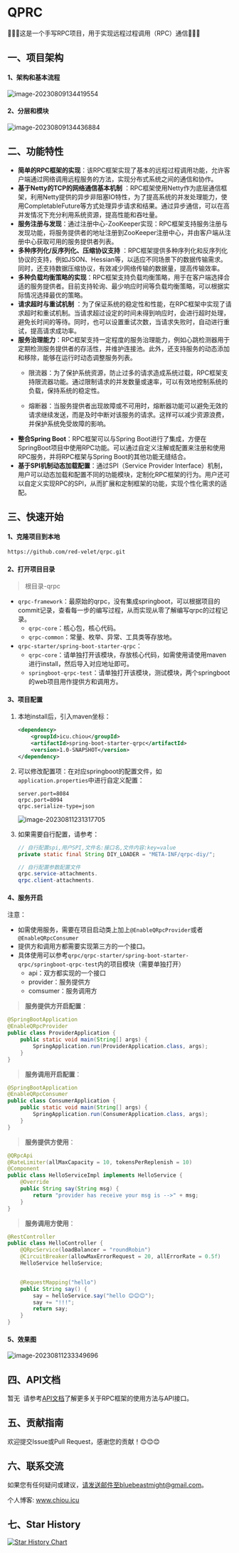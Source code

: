 # QPRC

 🚀🚀🚀这是一个手写RPC项目，用于实现远程过程调用（RPC）通信🚀🚀🚀

## 一、项目架构

#### 1、架构和基本流程

![image-20230809134419554](img/image-20230809134419554.png)



#### 2、分层和模块

![image-20230809134436884](img/image-20230809134436884.png)



## 二、功能特性

- **简单的RPC框架的实现**：该RPC框架实现了基本的远程过程调用功能，允许客户端通过网络调用远程服务的方法，实现分布式系统之间的通信和协作。
- **基于Netty的TCP的网络通信基本机制**
  ：RPC框架使用Netty作为底层通信框架，利用Netty提供的异步非阻塞IO特性，为了提高系统的并发处理能力，使用CompletableFuture等方式处理异步请求和结果。通过异步通信，可以在高并发情况下充分利用系统资源，提高性能和吞吐量。
- **服务注册与发现**：通过注册中心-ZooKeeper实现：RPC框架支持服务注册与发现功能，将服务提供者的地址注册到ZooKeeper注册中心，并由客户端从注册中心获取可用的服务提供者列表。
- **多种序列化/反序列化、压缩协议支持**
  ：RPC框架提供多种序列化和反序列化协议的支持，例如JSON、Hessian等，以适应不同场景下的数据传输需求。同时，还支持数据压缩协议，有效减少网络传输的数据量，提高传输效率。
- **多种负载均衡策略的实现**：RPC框架支持负载均衡策略，用于在客户端选择合适的服务提供者。目前支持轮询、最少响应时间等负载均衡策略，可以根据实际情况选择最优的策略。
- **请求超时与重试机制**
  ：为了保证系统的稳定性和性能，在RPC框架中实现了请求超时和重试机制。当请求超过设定的时间未得到响应时，会进行超时处理，避免长时间的等待。同时，也可以设置重试次数，当请求失败时，自动进行重试，提高请求成功率。
- **服务治理能力**：RPC框架支持一定程度的服务治理能力，例如心跳检测器用于定期检测服务提供者的存活性，并维护连接池。此外，还支持服务的动态添加和移除，能够在运行时动态调整服务列表。
  - 限流器：为了保护系统资源，防止过多的请求造成系统过载，RPC框架支持限流器功能。通过限制请求的并发数量或速率，可以有效地控制系统的负载，保持系统的稳定性。

  - 熔断器：当服务提供者出现故障或不可用时，熔断器功能可以避免无效的请求继续发送，而是及时中断对该服务的请求。这样可以减少资源浪费，并保护系统免受故障的影响。
- **整合Spring Boot**：RPC框架可以与Spring Boot进行了集成，方便在SpringBoot项目中使用RPC功能。可以通过自定义注解或配置来注册和使用RPC服务，并将RPC框架与Spring Boot的其他功能无缝结合。
- **基于SPI机制动态加载配置**：通过SPI（Service Provider Interface）机制，用户可以动态加载和配置不同的功能模块，定制化RPC框架的行为。用户还可以自定义实现RPC的SPI，从而扩展和定制框架的功能，实现个性化需求的适配。



## 三、快速开始

#### 1、克隆项目到本地

```bash
https://github.com/red-velet/qrpc.git
```



#### 2、打开项目目录

> 根目录-qrpc

- `qrpc-framework`：最原始的qrpc，没有集成springboot，可以根据项目的commit记录，查看每一步的编写过程，从而实现从零了解编写qrpc的过程记录。
  - `qrpc-core`：核心包，核心代码。
  - `qrpc-common`：常量、枚举、异常、工具类等存放地。
- `qrpc-starter/spring-boot-starter-qrpc`：
  - `qrpc-core`：请单独打开该模块，存放核心代码，如需使用请使用maven进行install，然后导入对应地址即可。
  - `springboot-qrpc-test`：请单独打开该模块，测试模块，两个springboot的web项目用作提供方和调用方。



#### 3、项目配置

1. 本地install后，引入maven坐标：

   ```xml
   <dependency>
       <groupId>icu.chiou</groupId>
       <artifactId>spring-boot-starter-qrpc</artifactId>
       <version>1.0-SNAPSHOT</version>
   </dependency>
   ```

2. 可以修改配置项：在对应springboot的配置文件，如`application.properties`中进行自定义配置：

   ```properties
   server.port=8084
   qrpc.port=8094
   qrpc.serialize-type=json
   ```

   ![image-20230811231317705](img/image-20230811231317705.png)
   
3. 如果需要自行配置，请参考：

   ```java
   // 自行配置spi,用户SPI,文件名:接口名,文件内容:key=value
   private static final String DIY_LOADER = "META-INF/qrpc-diy/";
   
   // 自行配置参数配置文件
   qrpc.service-attachments.
   qrpc.client-attachments.
   ```

   

#### 4、服务开启

注意：

- 如需使用服务，需要在项目启动类上加上`@EnableQRpcProvider`或者 `@EnableQRpcConsumer`
- 提供方和调用方都需要实现第三方的一个接口。
- 具体使用可以参考`qrpc/qrpc-starter/spring-boot-starter-qrpc/springboot-qrpc-test`内的项目模块（需要单独打开）
  - api：双方都实现的一个接口
  - provider：服务提供方
  - comsumer：服务调用方



> **服务提供方开启配置**：

```java
@SpringBootApplication
@EnableQRpcProvider
public class ProviderApplication {
    public static void main(String[] args) {
        SpringApplication.run(ProviderApplication.class, args);
    }
}
```



> **服务调用开启配置**：

```java
@SpringBootApplication
@EnableQRpcConsumer
public class ConsumerApplication {
    public static void main(String[] args) {
        SpringApplication.run(ConsumerApplication.class, args);
    }
}
```



> **服务提供方使用**：

```java
@QRpcApi
@RateLimiter(allMaxCapacity = 10, tokensPerReplenish = 10)
@Component
public class HelloServiceImpl implements HelloService {
    @Override
    public String say(String msg) {
        return "provider has receive your msg is -->" + msg;
    }
}
```



> **服务调用方使用**：

```java
@RestController
public class HelloController {
    @QRpcService(loadBalancer = "roundRobin")
    @CircuitBreaker(allowMaxErrorRequest = 20, allErrorRate = 0.5f)
    HelloService helloService;


    @RequestMapping("hello")
    public String say() {
        say = helloService.say("hello 😊😊😊");
        say += "!!!";
        return say;
    }
}
```



#### 5、效果图

![image-20230811233349696](img/image-20230811233349696.png)



## 四、API文档

 暂无
​ 请参考[API文档](docs/API.md)了解更多关于RPC框架的使用方法与API接口。



## 五、贡献指南

 欢迎提交Issue或Pull Request，感谢您的贡献！😊😊😊



## 六、联系交流

 如果您有任何疑问或建议，请发送邮件至bluebeastmight@gmail.com。

 个人博客: www.chiou.icu



## 七、Star History

<a href="https://star-history.com/#red-velet/qrpc&Date">

  <picture>
    <source media="(prefers-color-scheme: dark)" srcset="https://api.star-history.com/svg?repos=red-velet/qrpc&type=Date&theme=dark" />
    <source media="(prefers-color-scheme: light)" srcset="https://api.star-history.com/svg?repos=red-velet/qrpc&type=Date" />
    <img alt="Star History Chart" src="https://api.star-history.com/svg?repos=red-velet/qrpc&type=Date" />
  </picture>
</a>
